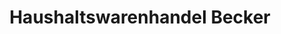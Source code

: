 ---
title: "Haushaltswarenhandel Becker"
url: /huy/haushaltswarenhandel-becker/
shop: Haushaltsartikel
---
